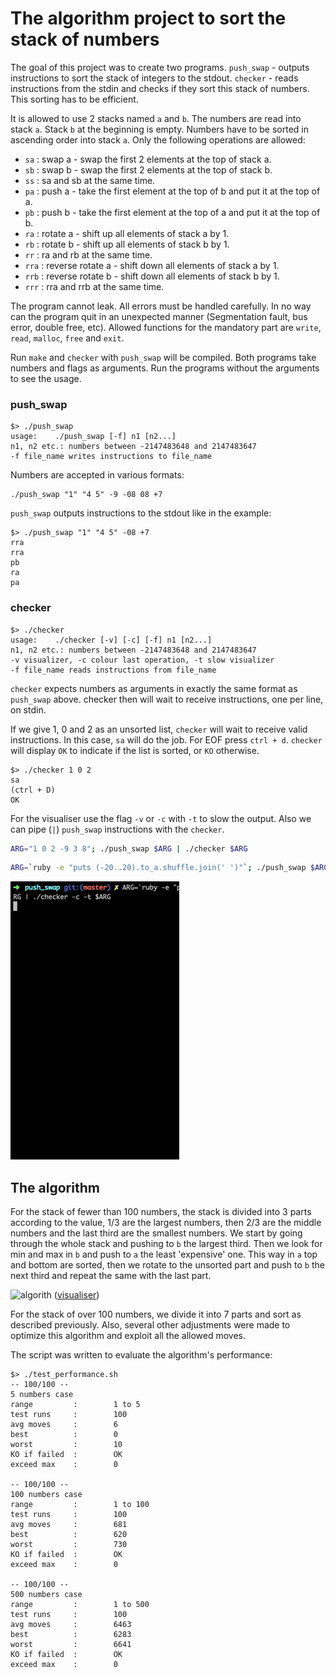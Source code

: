 # The algorithm project to sort the stack of numbers

The goal of this project was to create two programs. `push_swap` - outputs instructions to sort the stack of integers to the stdout. `checker` - reads instructions from the stdin and checks if they sort this stack of numbers. This sorting has to be efficient.

It is allowed to use 2 stacks named `a` and `b`. The numbers are read into stack `a`. Stack `b` at the beginning is empty. Numbers have to be sorted in ascending order into stack `a`. Only the following operations are allowed:
- `sa` : swap a - swap the first 2 elements at the top of stack a.
- `sb` : swap b - swap the first 2 elements at the top of stack b.
- `ss` : sa and sb at the same time.
- `pa` : push a - take the first element at the top of b and put it at the top of a.
- `pb` : push b - take the first element at the top of a and put it at the top of b.
- `ra` : rotate a - shift up all elements of stack a by 1.
- `rb` : rotate b - shift up all elements of stack b by 1.
- `rr` : ra and rb at the same time.
- `rra` : reverse rotate a - shift down all elements of stack a by 1.
- `rrb` : reverse rotate b - shift down all elements of stack b by 1.
- `rrr` : rra and rrb at the same time.

The program cannot leak. All errors must be handled carefully. In no way can the program quit in an unexpected manner (Segmentation fault, bus error, double free, etc). Allowed functions for the mandatory part are `write`, `read`, `malloc`, `free` and `exit`.

Run `make` and `checker` with `push_swap` will be compiled. Both programs take numbers and flags as arguments. Run the programs without the arguments to see the usage.

### push_swap

```console
$> ./push_swap
usage:    ./push_swap [-f] n1 [n2...]
n1, n2 etc.: numbers between -2147483648 and 2147483647
-f file_name writes instructions to file_name
```

Numbers are accepted in various formats:
```console
./push_swap "1" "4 5" -9 -08 08 +7
```

`push_swap` outputs instructions to the stdout like in the example:
```console
$> ./push_swap "1" "4 5" -08 +7
rra
rra
pb
ra
pa
```

### checker

```console
$> ./checker
usage:    ./checker [-v] [-c] [-f] n1 [n2...]
n1, n2 etc.: numbers between -2147483648 and 2147483647
-v visualizer, -c colour last operation, -t slow visualizer
-f file_name reads instructions from file_name
```

`checker` expects numbers as arguments in exactly the same format as `push_swap` above. checker then will wait to receive instructions, one per line, on stdin.

If we give 1, 0 and 2 as an unsorted list, `checker` will wait to receive valid instructions. In this case, `sa` will do the job. For EOF press `ctrl + d`. `checker` will display `OK` to indicate if the list is sorted, or `KO` otherwise.

```console
$> ./checker 1 0 2
sa
(ctrl + D)
OK
```

For the visualiser use the flag `-v` or `-c` with `-t` to slow the output. Also we can pipe (`|`) `push_swap` instructions with the `checker`.
```bash
ARG="1 0 2 -9 3 8"; ./push_swap $ARG | ./checker $ARG
``` 
```bash
ARG=`ruby -e "puts (-20..20).to_a.shuffle.join(' ')"`; ./push_swap $ARG | ./checker -c -t $ARG
```

![push_swap](https://github.com/sharvas/push_swap/raw/master/images/ps_vis_1.gif)

## The algorithm
For the stack of fewer than 100 numbers, the stack is divided into 3 parts according to the value, 1/3 are the largest numbers, then 2/3 are the middle numbers and the last third are the smallest numbers. We start by going through the whole stack and pushing to `b` the largest third. Then we look for min and max in `b` and push to `a` the least 'expensive' one. This way in `a` top and bottom are sorted, then we rotate to the unsorted part and push to `b` the next third and repeat the same with the last part.

![algorith](https://github.com/sharvas/push_swap/raw/master/images/ps_vis_2.gif)
([visualiser](https://github.com/o-reo/push_swap_visualizer))

For the stack of over 100 numbers, we divide it into 7 parts and sort as described previously. Also, several other adjustments were made to optimize this algorithm and exploit all the allowed moves.

The script was written to evaluate the algorithm's performance:
```console
$> ./test_performance.sh
-- 100/100 --
5 numbers case
range         :        1 to 5
test runs     :        100
avg moves     :        6
best          :        0
worst         :        10
KO if failed  :        OK
exceed max    :        0

-- 100/100 --
100 numbers case
range         :        1 to 100
test runs     :        100
avg moves     :        681
best          :        620
worst         :        730
KO if failed  :        OK
exceed max    :        0

-- 100/100 --
500 numbers case
range         :        1 to 500
test runs     :        100
avg moves     :        6463
best          :        6283
worst         :        6641
KO if failed  :        OK
exceed max    :        0
```
